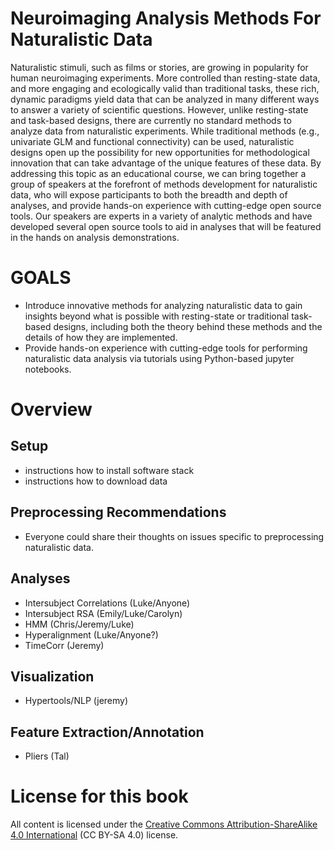 # Neuroimaging Analysis Methods For Naturalistic Data
Naturalistic stimuli, such as films or stories, are growing in popularity for human neuroimaging experiments. More controlled than resting-state data, and more engaging and ecologically valid than traditional tasks, these rich, dynamic paradigms yield data that can be analyzed in many different ways to answer a variety of scientific questions. However, unlike resting-state and task-based designs, there are currently no standard methods to analyze data from naturalistic experiments. While traditional methods (e.g., univariate GLM and functional connectivity) can be used, naturalistic designs open up the possibility for new opportunities for methodological innovation that can take advantage of the unique features of these data. By addressing this topic as an educational course, we can bring together a group of speakers at the forefront of methods development for naturalistic data, who will expose participants to both the breadth and depth of analyses, and provide hands-on experience with cutting-edge open source tools. Our speakers are experts in a variety of analytic methods and have developed several open source tools to aid in analyses that will be featured in the hands on analysis demonstrations. 

# GOALS
- Introduce innovative methods for analyzing naturalistic data to gain insights beyond what is possible with resting-state or traditional task-based designs, including both the theory behind these methods and the details of how they are implemented.
- Provide hands-on experience with cutting-edge tools for performing naturalistic data analysis via tutorials using Python-based jupyter notebooks.

# Overview
## Setup
- instructions how to install software stack
- instructions how to download data

## Preprocessing Recommendations
- Everyone could share their thoughts on issues specific to preprocessing naturalistic data.

## Analyses
- Intersubject Correlations (Luke/Anyone)
- Intersubject RSA (Emily/Luke/Carolyn)
- HMM (Chris/Jeremy/Luke)
- Hyperalignment (Luke/Anyone?)
- TimeCorr (Jeremy)

## Visualization
- Hypertools/NLP (jeremy)

## Feature Extraction/Annotation
- Pliers (Tal)

# License for this book
All content is licensed under the [Creative Commons Attribution-ShareAlike 4.0 International](https://creativecommons.org/licenses/by-sa/4.0/)
(CC BY-SA 4.0) license.